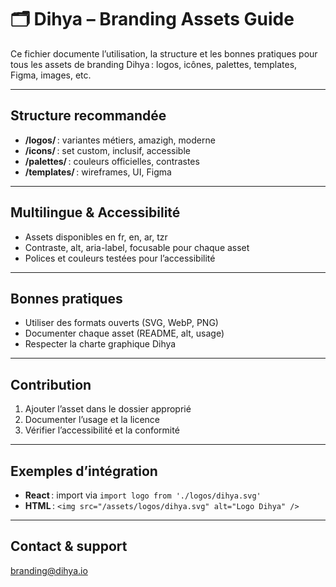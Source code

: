 # 🗂️ Dihya – Branding Assets Guide

Ce fichier documente l’utilisation, la structure et les bonnes pratiques pour tous les assets de branding Dihya : logos, icônes, palettes, templates, Figma, images, etc.

---

## Structure recommandée
- **/logos/** : variantes métiers, amazigh, moderne
- **/icons/** : set custom, inclusif, accessible
- **/palettes/** : couleurs officielles, contrastes
- **/templates/** : wireframes, UI, Figma

---

## Multilingue & Accessibilité
- Assets disponibles en fr, en, ar, tzr
- Contraste, alt, aria-label, focusable pour chaque asset
- Polices et couleurs testées pour l’accessibilité

---

## Bonnes pratiques
- Utiliser des formats ouverts (SVG, WebP, PNG)
- Documenter chaque asset (README, alt, usage)
- Respecter la charte graphique Dihya

---

## Contribution
1. Ajouter l’asset dans le dossier approprié
2. Documenter l’usage et la licence
3. Vérifier l’accessibilité et la conformité

---

## Exemples d’intégration
- **React** : import via `import logo from './logos/dihya.svg'`
- **HTML** : `<img src="/assets/logos/dihya.svg" alt="Logo Dihya" />`

---

## Contact & support
[branding@dihya.io](mailto:branding@dihya.io)
